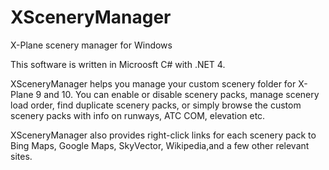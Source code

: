 # XSceneryManager
X-Plane scenery manager for Windows

This software is written in Microosft C# with .NET 4.

XSceneryManager helps you manage your custom scenery folder for X-Plane 9 and 10. You can enable or disable scenery packs, manage scenery load order, find duplicate scenery packs, or simply browse the custom scenery packs with info on runways, ATC COM, elevation etc.

XSceneryManager also provides right-click links for each scenery pack to Bing Maps, Google Maps, SkyVector, Wikipedia,and a few other relevant sites.
